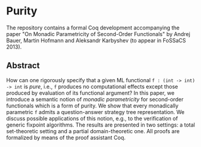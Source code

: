 Purity
======

The repository contains a formal Coq development accompanying the paper
"On Monadic Parametricity of Second-Order Functionals"
by Andrej Bauer, Martin Hofmann and Aleksandr Karbyshev
(to appear in FoSSaCS 2013).

## Abstract
How can one rigorously specify that a given ML functional
`f : (int -> int) -> int`
is *pure*, i.e., `f` produces no computational effects except those
produced by evaluation of its functional argument?
In this paper, we introduce a semantic notion of *monadic parametricity*
for second-order functionals which is a form of purity.
We show that every monadically parametric `f` admits a question-answer
strategy tree representation.
We discuss possible applications of this notion, e.g., to the
verification of generic fixpoint algorithms.
The results are presented in two settings: a total set-theoretic
setting and a partial domain-theoretic one.
All proofs are formalized by means of the proof assistant Coq.
